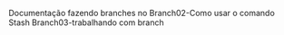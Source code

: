 Documentação fazendo branches no 
Branch02-Como usar o comando Stash
Branch03-trabalhando com branch

